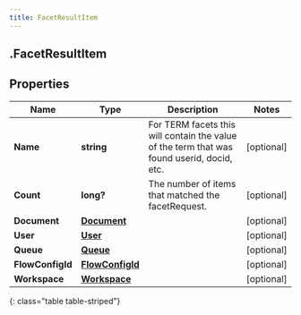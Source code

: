 ```yaml
---
title: FacetResultItem
---
```

## .FacetResultItem

## Properties

|Name | Type | Description | Notes|
|------------ | ------------- | ------------- | -------------|
| **Name** | **string** | For TERM facets this will contain the value of the term that was found userid, docid, etc. | [optional] |
| **Count** | **long?** | The number of items that matched the facetRequest. | [optional] |
| **Document** | [**Document**](Document.html) |  | [optional] |
| **User** | [**User**](User.html) |  | [optional] |
| **Queue** | [**Queue**](Queue.html) |  | [optional] |
| **FlowConfigId** | [**FlowConfigId**](FlowConfigId.html) |  | [optional] |
| **Workspace** | [**Workspace**](Workspace.html) |  | [optional] |
{: class="table table-striped"}


